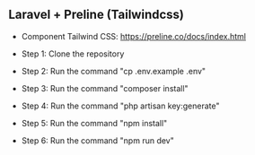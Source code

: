 ## Laravel + Preline (Tailwindcss)

- Component Tailwind CSS: https://preline.co/docs/index.html

- Step 1: Clone the repository
- Step 2: Run the command "cp .env.example .env"
- Step 3: Run the command "composer install"
- Step 4: Run the command "php artisan key:generate"
- Step 5: Run the command "npm install"
- Step 6: Run the command "npm run dev"